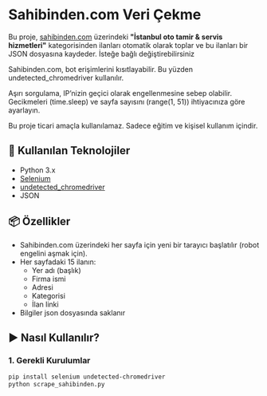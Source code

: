 # Sahibinden.com Veri Çekme

Bu proje, [sahibinden.com](https://www.sahibinden.com) üzerindeki **"İstanbul oto tamir & servis hizmetleri"** kategorisinden ilanları otomatik olarak toplar ve bu ilanları bir JSON dosyasına kaydeder. İsteğe bağlı değiştirebilirsiniz

Sahibinden.com, bot erişimlerini kısıtlayabilir. Bu yüzden undetected_chromedriver kullanılır.

Aşırı sorgulama, IP’nizin geçici olarak engellenmesine sebep olabilir. Gecikmeleri (time.sleep) ve sayfa sayısını (range(1, 51)) ihtiyacınıza göre ayarlayın.

Bu proje ticari amaçla kullanılamaz. Sadece eğitim ve kişisel kullanım içindir.

## 🧰 Kullanılan Teknolojiler

- Python 3.x
- [Selenium](https://www.selenium.dev/)
- [undetected_chromedriver](https://github.com/ultrafunkamsterdam/undetected-chromedriver)
- JSON

## 📦 Özellikler

- Sahibinden.com üzerindeki her sayfa için yeni bir tarayıcı başlatılır (robot engelini aşmak için).
- Her sayfadaki 15 ilanın:
  - Yer adı (başlık)
  - Firma ismi
  - Adresi
  - Kategorisi
  - İlan linki
- Bilgiler json dosyasında saklanır

## ▶️ Nasıl Kullanılır?


### 1. Gerekli Kurulumlar

```bash
pip install selenium undetected-chromedriver
python scrape_sahibinden.py

